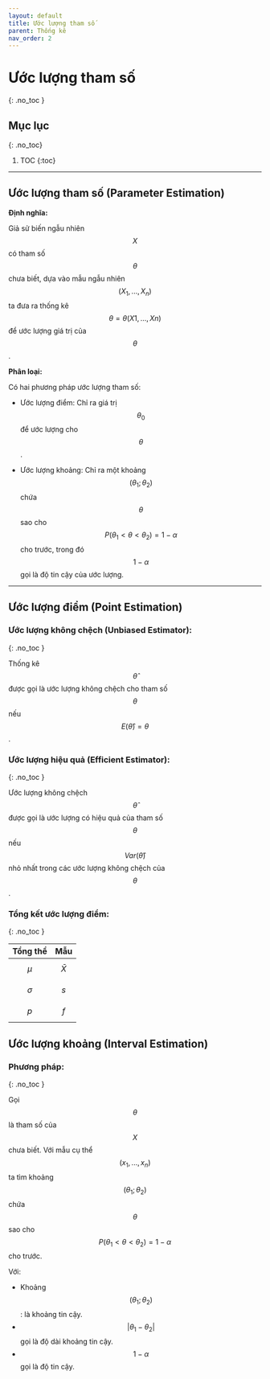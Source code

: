 ```yaml
---
layout: default
title: Ước lượng tham số
parent: Thống kê
nav_order: 2
---
```


# Ước lượng tham số
{: .no_toc }

## Mục lục
{: .no_toc}

1. TOC
{:toc}

<hr/>

## Ước lượng tham số (Parameter Estimation)

**Định nghĩa:**

Giả sử biến ngẫu nhiên $$X$$ có tham số $$\theta$$ chưa biết, dựa vào mẫu ngẫu nhiên $$(X_1, ... , X_n)$$ ta đưa ra thống kê $$\theta = \theta(X1, . . . , Xn)$$ để ước lượng giá trị của $$\theta$$. 

**Phân loại:**

Có hai phương pháp ước lượng tham số:

- Ước lượng điểm: Chỉ ra giá trị $$\theta_0$$ để ước lượng cho $$\theta$$.

- Ước lượng khoảng: Chỉ ra một khoảng $$(\theta_1; \theta_2)$$ chứa $$\theta$$ sao cho $$P(\theta_1 < \theta < \theta_2) = 1 − \alpha$$ cho trước, trong đó $$1 − \alpha$$ gọi là độ tin cậy của ước lượng.

<hr/>

## Ước lượng điểm (Point Estimation)

### Ước lượng không chệch (Unbiased Estimator):
{: .no_toc }

Thống kê $$\hat{\theta}$$ được gọi là ước lượng không chệch cho tham số $$\theta$$ nếu $$E(\hat{\theta}) = \theta$$.

### Ước lượng hiệu quả (Efficient Estimator):
{: .no_toc }

Ước lượng không chệch $$\hat{\theta}$$ được gọi là ước lượng có hiệu quả của tham số $$\theta$$ nếu $$Var(\hat{\theta})$$ nhỏ nhất trong các ước lượng không chệch của $$\theta$$.

### Tổng kết ước lượng điểm: 
{: .no_toc }

| Tổng thể | Mẫu |
|-|-|
| $$\mu$$ | $$\bar{X}$$ |
| $$\sigma$$ | $$s$$ |
| $$p$$ | $$f$$ |

## Ước lượng khoảng (Interval Estimation)

### Phương pháp:
{: .no_toc }

Gọi $$\theta$$ là tham số của $$X$$ chưa biết. Với mẫu cụ thể $$(x_1, ..., x_n)$$ ta tìm khoảng $$(\theta_1; \theta_2)$$ chứa $$\theta$$ sao cho $$P(\theta_1 < \theta < \theta_2) = 1 − \alpha$$ cho trước.

Với:

- Khoảng $$(\theta_1; \theta_2)$$: là khoảng tin cậy.
- $$|\theta_1 − \theta_2|$$ gọi là độ dài khoảng tin cậy.
- $$1 − \alpha$$ gọi là độ tin cậy.
